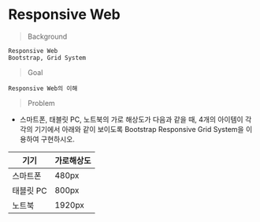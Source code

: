 # Responsive Web

> Background

```
Responsive Web
Bootstrap, Grid System
```

> Goal

```
Responsive Web의 이해
```

> Problem

- 스마트폰, 태블릿 PC, 노트북의 가로 해상도가 다음과 같을 때, 4개의 아이템이 각각의 기기에서 아래와 같이 보이도록 Bootstrap Responsive Grid System을 이용하여 구현하시오.

| 기기      | 가로해상도 |
| --------- | ---------- |
| 스마트폰  | 480px      |
| 태블릿 PC | 800px      |
| 노트북    | 1920px     |
